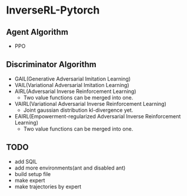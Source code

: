 # InverseRL-Pytorch

## Agent Algorithm
* PPO

## Discriminator Algorithm
* GAIL(Generative Adversarial Imitation Learning)
* VAIL(Variational Adversarial Imitation Learning)
* AIRL(Adversarial Inverse Reinforcement Learning)
  * Two value functions can be merged into one.
* VAIRL(Variational Adversarial Inverse Reinforcement Learning)
  * Joint gaussian distribution kl-divergence yet.
* EAIRL(Empowerment-regularized Adversarial Inverse Reinforcement Learning)
  * Two value functions can be merged into one.
## TODO
* add SQIL
* add more environments(ant and disabled ant)
* build setup file
* make expert
* make trajectories by expert
